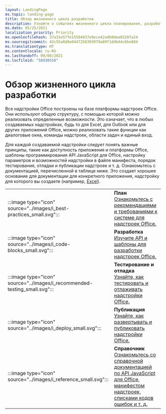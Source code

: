 ```yaml
---
layout: LandingPage
ms.topic: landing-page
title: Обзор жизненного цикла разработки
description: Узнайте о событиях жизненного цикла планирования, разработки, тестирования и публикации.
ms.date: 05/25/2021
localization_priority: Priority
ms.openlocfilehash: 37a31e57fe15504937e9ece42a4b0dea8328fa24
ms.sourcegitcommit: 42c55a8d8e0447258393979a09f1ddb44c6be884
ms.translationtype: HT
ms.contentlocale: ru-RU
ms.lasthandoff: 09/08/2021
ms.locfileid: "58938558"
---
```

# <a name="development-lifecycle-overview"></a>Обзор жизненного цикла разработки

Все надстройки Office построены на базе платформы надстроек Office. Они используют общую структуру, с помощью которой можно реализовать определенные возможности. Это означает, что в любых создаваемых надстройках, будь то для Excel, для Outlook или для других приложений Office, можно реализовать такие функции как диалоговые окна, команды надстроек, области задач и единый вход.

Для каждой создаваемой надстройки следует понять важные принципы, такие как доступность приложения и платформы Office, шаблоны программирования API JavaScript для Office, настройку параметров и возможностей надстройки в файле манифеста, порядок тестирования, отладки и публикации надстроек и т. д. Ознакомьтесь с документацией, перечисленной в таблице ниже. Это создает хорошее основание для документации для конкретного приложения, надстройку для которого вы создаете (например, [Excel](../excel/index.yml)).

|               |               |
| ------------- | ------------- |
| :::image type="icon" source="../images/i_best-practices_small.svg"::: | **План**<br>[Ознакомьтесь с рекомендациями и требованиями к системе для надстроек Office.](../concepts/add-in-development-best-practices.md) |
| :::image type="icon" source="../images/i_code-blocks_small.svg"::: | **Разработка**<br>[Изучите API и шаблоны для разработки надстроек Office.](../develop/develop-overview.md) |
| :::image type="icon" source="../images/i_recommended-testing_small.svg"::: | **Тестирование и отладка**<br>[Узнайте, как тестировать и отлаживать надстройки Office.](../testing/test-debug-office-add-ins.md) |
| :::image type="icon" source="../images/i_deploy_small.svg"::: | **Публикация**<br>[Узнайте, как развертывать и публиковать надстройки Office.](../publish/publish.md) |
| :::image type="icon" source="../images/i_reference_small.svg"::: | **Справочник**<br>[Ознакомьтесь со справочной документацией по API JavaScript для Office, манифестом надстроек, списками кодов ошибок и т. д.](../reference/javascript-api-for-office.md) |
